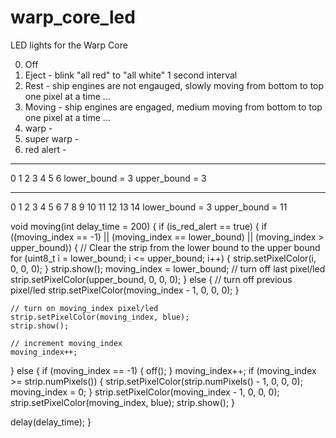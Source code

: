 # warp_core_led
LED lights for the Warp Core

0) Off
1) Eject  - blink "all red" to "all white" 1 second interval
2) Rest   - ship engines are not engauged, slowly moving from bottom to top one pixel at a time ... 
3) Moving - ship engines are engaged, medium moving from bottom to top one pixel at a time ...
4) warp -
5) super warp -
6) red alert - 

- - - - - - -
0 1 2 3 4 5 6
lower_bound = 3
upper_bound = 3

- - - - - - - - - - -  -  -  -  -
0 1 2 3 4 5 6 7 8 9 10 11 12 13 14
lower_bound = 3
upper_bound = 11

void moving(int delay_time = 200)
{
  if (is_red_alert == true)
  {
    if ((moving_index == -1) || (moving_index == lower_bound) || (moving_index > upper_bound))
    {
      // Clear the strip from the lower bound to the upper bound
      for (uint8_t i = lower_bound; i <= upper_bound; i++)
      {
        strip.setPixelColor(i, 0, 0, 0);
      }
      strip.show();
      moving_index = lower_bound;
      // turn off last pixel/led
      strip.setPixelColor(upper_bound, 0, 0, 0);
    }
    else
    {
      // turn off previous pixel/led
      strip.setPixelColor(moving_index - 1, 0, 0, 0);
    }

    // turn on moving_index pixel/led
    strip.setPixelColor(moving_index, blue);
    strip.show();
    
    // increment moving_index
    moving_index++;
  }
  else
  {
    if (moving_index == -1)
    {
      off();
    }
    moving_index++;
    if (moving_index >= strip.numPixels())
    {
      strip.setPixelColor(strip.numPixels() - 1, 0, 0, 0);
      moving_index = 0;
    }
    strip.setPixelColor(moving_index - 1, 0, 0, 0);
    strip.setPixelColor(moving_index, blue);
    strip.show();
  }
  
  delay(delay_time);
}